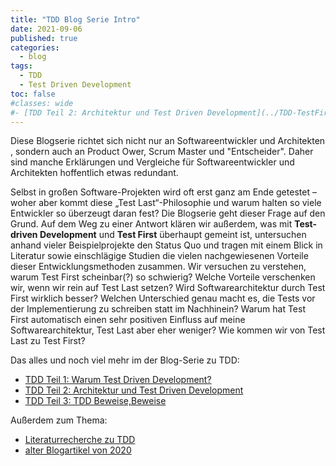 ```yaml
---
title: "TDD Blog Serie Intro"
date: 2021-09-06
published: true
categories:
  - blog
tags:
  - TDD
  - Test Driven Development
toc: false
#classes: wide
#- [TDD Teil 2: Architektur und Test Driven Development](../TDD-TestFirst-Teil2-Architektur)
---
```


Diese Blogserie richtet sich nicht nur an Softwareentwickler und Architekten , sondern auch an Product Ower, Scrum Master und "Entscheider". Daher sind manche Erklärungen und Vergleiche für Softwareentwickler und Architekten hoffentlich etwas redundant.

Selbst in großen Software-Projekten wird oft erst ganz am Ende getestet – woher aber kommt diese „Test Last“-Philosophie und warum halten so viele Entwickler so überzeugt daran fest?
Die Blogserie geht dieser Frage auf den Grund. Auf dem Weg zu einer Antwort klären wir außerdem, was mit **Test-driven Development** und **Test First** überhaupt gemeint ist, untersuchen anhand vieler Beispielprojekte den Status Quo und tragen mit einem Blick in Literatur sowie einschlägige Studien die vielen nachgewiesenen Vorteile dieser Entwicklungsmethoden zusammen. Wir versuchen zu verstehen, warum Test First scheinbar(?) so schwierig? Welche Vorteile verschenken wir, wenn wir rein auf Test Last setzen? Wird Softwarearchitektur durch Test First wirklich besser? Welchen Unterschied genau macht es, die Tests vor der Implementierung zu schreiben statt im Nachhinein? Warum hat Test First automatisch einen sehr positiven Einfluss auf meine Softwarearchitektur, Test Last aber eher weniger? Wie kommen wir von Test Last zu Test First?

Das alles und noch viel mehr im der Blog-Serie zu TDD:

- [TDD Teil 1: Warum Test Driven Development?](../TDD-TestFirst-Teil1-Warum)
- [TDD Teil 2: Architektur und Test Driven Development](../TDD-TestFirst-Teil2-Architektur)
- [TDD Teil 3: TDD Beweise,Beweise](../TDD-TestFirst-Teil3-Beweise)

Außerdem zum Thema:

- [Literaturrecherche zu TDD](../Literaturrecherche-TDD)
- [alter Blogartikel von 2020](../TDD-aber-richtig_old)
